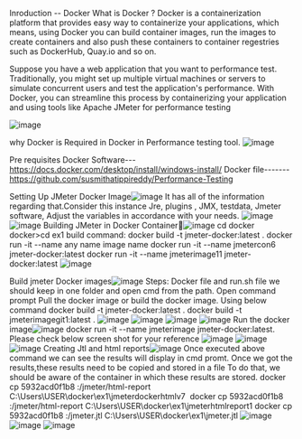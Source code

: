 Inroduction -- Docker
What is Docker ?
Docker is a containerization platform that provides easy way to containerize your applications, which means, using Docker you can build container images, run the images to create containers and also push these containers 
to container regestries such as DockerHub, Quay.io and so on.

Suppose you have a web application that you want to performance test. Traditionally, you might set up multiple virtual machines or servers to simulate concurrent users and test the application's performance. 
With Docker, you can streamline this process by containerizing your application and using tools like Apache JMeter for performance testing

![image](https://github.com/susmithatippireddy/Performance-Testing/assets/145751489/8ca42ee0-0ab5-45c8-af57-c43b4a6692fe)

why Docker is Required in Docker in Performance testing tool.
![image](https://github.com/susmithatippireddy/Performance-Testing/assets/145751489/574abb77-96ab-4b2d-aab5-a13dad015a00)

Pre requisites
Docker Software---https://docs.docker.com/desktop/install/windows-install/
Docker file-------https://github.com/susmithatippireddy/Performance-Testing       


Setting Up JMeter Docker Image![image](https://github.com/susmithatippireddy/Performance-Testing/assets/145751489/ade35b73-1cfa-46a9-9e80-46773b72090a)
It has all of the information regarding that.Consider this instance Jre, plugins , JMX, testdata, Jmeter software,
Adjust the variables in accordance with your needs.
![image](https://github.com/susmithatippireddy/Performance-Testing/assets/145751489/a220f3f5-a79b-4700-a880-554f6a7bd6af)
![image](https://github.com/susmithatippireddy/Performance-Testing/assets/145751489/6dc132bd-e41d-4a2a-954a-56590e34eb19)
Building JMeter in Docker Container![image](https://github.com/susmithatippireddy/Performance-Testing/assets/145751489/933033eb-63f9-4994-9fc7-1a88fa732ae7)
cd docker docker>cd ex1
build command: docker build -t jmeter-docker:latest .
docker run -it --name any name image name
docker run -it --name jmetercon6 jmeter-docker:latest
docker run -it --name jmeterimage11 jmeter-docker:latest
![image](https://github.com/susmithatippireddy/Performance-Testing/assets/145751489/b3cf5aa2-3732-4334-a178-b32f2f0f321f)

Build jmeter Docker images![image](https://github.com/susmithatippireddy/Performance-Testing/assets/145751489/f69ec3c5-5040-4c4a-8425-d3761e757914)
Steps:
Docker file  and run.sh file we should keep in one folder and open cmd from the path.
Open command prompt
Pull the docker image or build the docker image. Using below command
             docker build -t jmeter-docker:latest .
             docker build -t  jmeterimagegit1:latest .
![image](https://github.com/susmithatippireddy/Performance-Testing/assets/145751489/4c32d8c7-640f-4379-b46f-b4484cd91dce)
![image](https://github.com/susmithatippireddy/Performance-Testing/assets/145751489/c5f80ca6-5d0a-4b9f-9b0b-9fe5c4405884)
![image](https://github.com/susmithatippireddy/Performance-Testing/assets/145751489/c0d45c73-c4eb-4f6b-b739-e32c21f543f3)
![image](https://github.com/susmithatippireddy/Performance-Testing/assets/145751489/00e536b3-ff0a-40f0-b03f-55ceb56d888c)
Run the docker image![image](https://github.com/susmithatippireddy/Performance-Testing/assets/145751489/c578e557-4540-40db-8e38-ed9e56c87e17)
docker run -it --name jmeterimage  jmeter-docker:latest.
Please check below  screen shot for your reference
![image](https://github.com/susmithatippireddy/Performance-Testing/assets/145751489/6ceae407-2648-434b-99c1-3e00ff0f76a6)
![image](https://github.com/susmithatippireddy/Performance-Testing/assets/145751489/ad6dffad-12f6-4850-a48e-2665932fa670)
![image](https://github.com/susmithatippireddy/Performance-Testing/assets/145751489/a0163c39-40d0-4661-adce-4c2b7e6cb260)
Creating Jtl and html reports![image](https://github.com/susmithatippireddy/Performance-Testing/assets/145751489/67c21b26-cd92-46cc-ae7b-bc12fb19d79e)
Once executed above command we can see the results will display in cmd promt.
Once we got the results,these results need to be copied and stored in a file
To do that, we should be aware of the container in which these results are stored.
docker cp 5932acd0f1b8 :/jmeter/html-report C:\Users\USER\docker\ex1\jmeterdockerhtmlv7 
docker cp 5932acd0f1b8 :/jmeter/html-report C:\Users\USER\docker\ex1\jmeterhtmlreport1
docker cp 5932acd0f1b8 :/jmeter.jtl  C:\Users\USER\docker\ex1\jmeter.jtl
![image](https://github.com/susmithatippireddy/Performance-Testing/assets/145751489/8e618f10-2c34-4c05-9686-3f255cc5bbda)
![image](https://github.com/susmithatippireddy/Performance-Testing/assets/145751489/16f4ed59-f431-404e-9ac8-59716fb11a30)
![image](https://github.com/susmithatippireddy/Performance-Testing/assets/145751489/d7102477-9603-4996-813e-7a56fc0ced64)















